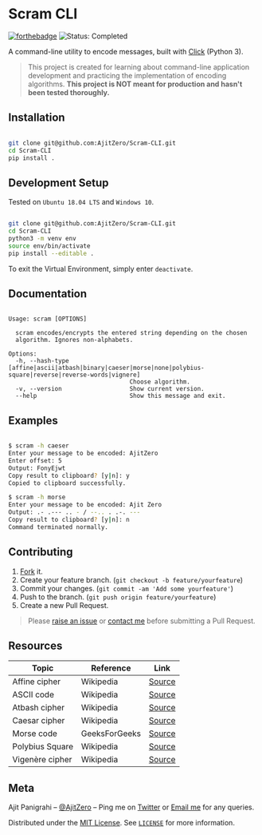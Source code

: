 # Scram CLI

[![forthebadge](https://forthebadge.com/images/badges/made-with-python.svg)](https://forthebadge.com)
![Status: Completed](https://img.shields.io/badge/Status-Completed-brightgreen.svg)

A command-line utility to encode messages, built with [Click](https://github.com/pallets/click) (Python 3).

> This project is created for learning about command-line application development and practicing the implementation of encoding algorithms. **This project is NOT meant for production and hasn't been tested thoroughly.**

## Installation

```sh

git clone git@github.com:AjitZero/Scram-CLI.git
cd Scram-CLI
pip install .

```

## Development Setup

Tested on `Ubuntu 18.04 LTS` and `Windows 10`.

```sh

git clone git@github.com:AjitZero/Scram-CLI.git
cd Scram-CLI
python3 -m venv env
source env/bin/activate
pip install --editable .

```

To exit the Virtual Environment, simply enter `deactivate`.

## Documentation

```

Usage: scram [OPTIONS]

  scram encodes/encrypts the entered string depending on the chosen
  algorithm. Ignores non-alphabets.

Options:
  -h, --hash-type [affine|ascii|atbash|binary|caeser|morse|none|polybius-square|reverse|reverse-words|vignere]
                                  Choose algorithm.
  -v, --version                   Show current version.
  --help                          Show this message and exit.

```

## Examples

```sh

$ scram -h caeser
Enter your message to be encoded: AjitZero
Enter offset: 5
Output: FonyEjwt
Copy result to clipboard? [y|n]: y
Copied to clipboard successfully.

$ scram -h morse
Enter your message to be encoded: Ajit Zero
Output: .- .--- .. - / --.. . .-. ---
Copy result to clipboard? [y|n]: n
Command terminated normally.

```

## Contributing

1. [Fork](https://github.com/AjitZero/Scram-CLI/fork) it.
2. Create your feature branch. (`git checkout -b feature/yourfeature`)
3. Commit your changes. (`git commit -am 'Add some yourfeature'`)
4. Push to the branch. (`git push origin feature/yourfeature`)
5. Create a new Pull Request.

> Please [raise an issue](https://github.com/AjitZero/Scram-CLI/issues/new) or [contact me](#meta) before submitting a Pull Request.

## Resources

| Topic | Reference | Link |
| --- | --- | --- |
| Affine cipher | Wikipedia | [Source](https://en.wikipedia.org/wiki/Affine_cipher) |
| ASCII code | Wikipedia | [Source](https://en.wikipedia.org/wiki/ASCII) |
| Atbash cipher | Wikipedia | [Source](https://en.wikipedia.org/wiki/Atbash_cipher) |
| Caesar cipher | Wikipedia | [Source](https://en.wikipedia.org/wiki/Caesar_cipher) |
| Morse code | GeeksForGeeks | [Source](https://www.geeksforgeeks.org/morse-code-translator-python/) |
| Polybius Square | Wikipedia | [Source](https://en.wikipedia.org/wiki/Polybius_square) |
| Vigenère cipher | Wikipedia | [Source](https://en.wikipedia.org/wiki/Vigenère_cipher) |

## Meta

Ajit Panigrahi – [@AjitZero](https://github.com/AjitZero) – Ping me on [Twitter](https://twitter.com/AjitZero) or [Email me](mailto:ajitzero@gmail.com) for any queries.

Distributed under the [MIT License](https://opensource.org/licenses/MIT). See [`LICENSE`](https://github.com/AjitZero/Scram-CLI/blob/master/LICENSE) for more information.
